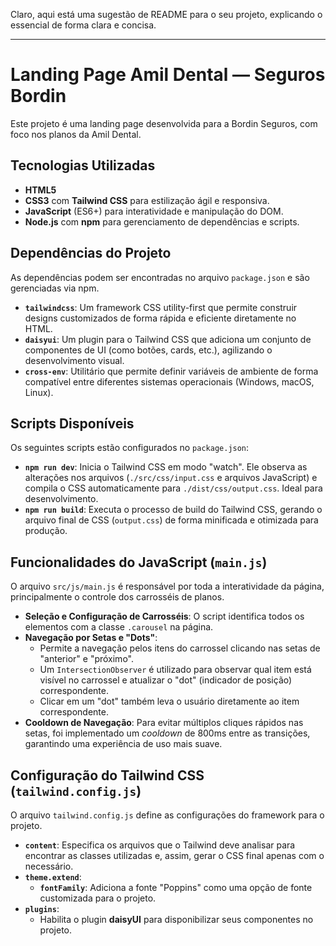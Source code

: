 Claro, aqui está uma sugestão de README para o seu projeto, explicando o essencial de forma clara e concisa.

---

# Landing Page Amil Dental — Seguros Bordin

Este projeto é uma landing page desenvolvida para a Bordin Seguros, com foco nos planos da Amil Dental.

## Tecnologias Utilizadas

- **HTML5**
- **CSS3** com **Tailwind CSS** para estilização ágil e responsiva.
- **JavaScript** (ES6+) para interatividade e manipulação do DOM.
- **Node.js** com **npm** para gerenciamento de dependências e scripts.

## Dependências do Projeto

As dependências podem ser encontradas no arquivo `package.json` e são gerenciadas via npm.

- **`tailwindcss`**: Um framework CSS utility-first que permite construir designs customizados de forma rápida e eficiente diretamente no HTML.
- **`daisyui`**: Um plugin para o Tailwind CSS que adiciona um conjunto de componentes de UI (como botões, cards, etc.), agilizando o desenvolvimento visual.
- **`cross-env`**: Utilitário que permite definir variáveis de ambiente de forma compatível entre diferentes sistemas operacionais (Windows, macOS, Linux).

## Scripts Disponíveis

Os seguintes scripts estão configurados no `package.json`:

- **`npm run dev`**: Inicia o Tailwind CSS em modo "watch". Ele observa as alterações nos arquivos (`./src/css/input.css` e arquivos JavaScript) e compila o CSS automaticamente para `./dist/css/output.css`. Ideal para desenvolvimento.
- **`npm run build`**: Executa o processo de build do Tailwind CSS, gerando o arquivo final de CSS (`output.css`) de forma minificada e otimizada para produção.

## Funcionalidades do JavaScript (`main.js`)

O arquivo `src/js/main.js` é responsável por toda a interatividade da página, principalmente o controle dos carrosséis de planos.

- **Seleção e Configuração de Carrosséis**: O script identifica todos os elementos com a classe `.carousel` na página.
- **Navegação por Setas e "Dots"**:
  - Permite a navegação pelos itens do carrossel clicando nas setas de "anterior" e "próximo".
  - Um `IntersectionObserver` é utilizado para observar qual item está visível no carrossel e atualizar o "dot" (indicador de posição) correspondente.
  - Clicar em um "dot" também leva o usuário diretamente ao item correspondente.
- **Cooldown de Navegação**: Para evitar múltiplos cliques rápidos nas setas, foi implementado um _cooldown_ de 800ms entre as transições, garantindo uma experiência de uso mais suave.

## Configuração do Tailwind CSS (`tailwind.config.js`)

O arquivo `tailwind.config.js` define as configurações do framework para o projeto.

- **`content`**: Especifica os arquivos que o Tailwind deve analisar para encontrar as classes utilizadas e, assim, gerar o CSS final apenas com o necessário.
- **`theme.extend`**:
  - **`fontFamily`**: Adiciona a fonte "Poppins" como uma opção de fonte customizada para o projeto.
- **`plugins`**:
  - Habilita o plugin **daisyUI** para disponibilizar seus componentes no projeto.
